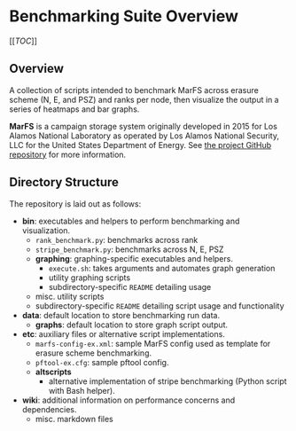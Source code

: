 # Benchmarking Suite Overview 

[[_TOC_]]

## Overview

A collection of scripts intended to benchmark MarFS across erasure scheme (N, E, and PSZ) and ranks per node, then visualize the output in a series of heatmaps and bar graphs. 

**MarFS** is a campaign storage system originally developed in 2015 for Los Alamos National Laboratory as operated by Los Alamos National Security, LLC for the United States Department of Energy. See [the project GitHub repository](https://github.com/mar-file-system) for more information.

## Directory Structure

The repository is laid out as follows:

* **bin**: executables and helpers to perform benchmarking and visualization.
	* `rank_benchmark.py`: benchmarks across rank
	* `stripe_benchmark.py`: benchmarks across N, E, PSZ
	* **graphing**: graphing-specific executables and helpers.
		* `execute.sh`: takes arguments and automates graph generation
		* utility graphing scripts
		* subdirectory-specific `README` detailing usage
	* misc. utility scripts
	* subdirectory-specific `README` detailing script usage and functionality
* **data**: default location to store benchmarking run data.
	* **graphs**: default location to store graph script output.
* **etc**: auxiliary files or alternative script implementations.
	* `marfs-config-ex.xml`: sample MarFS config used as template for erasure scheme benchmarking.
	* `pftool-ex.cfg`: sample pftool config.
	* **altscripts**
		* alternative implementation of stripe benchmarking (Python script with Bash helper).
* **wiki**: additional information on performance concerns and dependencies.
	* misc. markdown files
